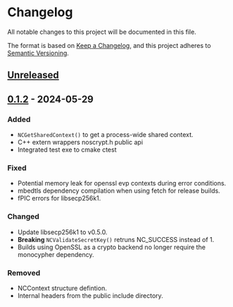 # Changelog

All notable changes to this project will be documented in this file.

The format is based on [Keep a Changelog](https://keepachangelog.com/en/1.1.0/),
and this project adheres to [Semantic Versioning](https://semver.org/spec/v2.0.0.html).

## [Unreleased]

## [0.1.2] - 2024-05-29

### Added

- `NCGetSharedContext()` to get a process-wide shared context.
- C++ extern wrappers noscrypt.h public api
- Integrated test exe to cmake ctest

### Fixed

- Potential memory leak for openssl evp contexts during error conditions.
- mbedtls dependency compilation when using fetch for release builds.
- fPIC errors for libsecp256k1.

### Changed

- Update libsecp256k1 to v0.5.0.
- **Breaking** `NCValidateSecretKey()` retruns NC_SUCCESS instead of 1.
- Builds using OpenSSL as a crypto backend no longer require the monocypher dependency.

### Removed

- NCContext structure defintion.
- Internal headers from the public include directory.

[unreleased]: https://github.com/VnUgE/noscrypt/compare/v0.1.2...HEAD
[0.1.2]: https://github.com/VnUgE/noscrypt/compare/v0.1.1...v0.1.2
[0.1.1]: https://github.com/VnUgE/noscrypt/compare/v0.1.0...v0.1.1
